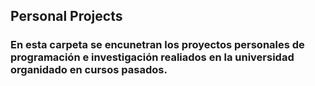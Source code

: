 ##  Personal Projects

### En esta carpeta se encunetran los proyectos personales de programación e investigación realiados en la universidad organidado en cursos pasados. 
